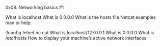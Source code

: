 0x08. Networking basics #1

What is localhost
What is 0.0.0.0
What is the hosts file
Netcat examples
man or help:

ifconfig
telnet
nc
cut
What is localhost/127.0.0.1
What is 0.0.0.0
What is /etc/hosts
How to display your machine’s active network interfaces
